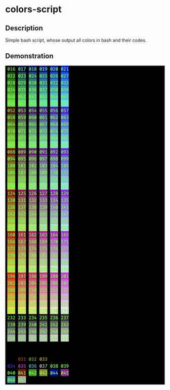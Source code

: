 # colors-script

## Description
Simple bash script, whose output all colors in bash and their codes.

## Demonstration
![demo](https://github.com/bohdan-sokolovskyi/colors-script/blob/master/demo-pics/demo.png)
